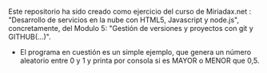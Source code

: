 Este repositorio ha sido creado como ejercicio del curso
de Miriadax.net : "Desarrollo de servicios en la nube con HTML5, Javascript y node.js", concretamente, del Modulo 5: "Gestión de versiones y proyectos con git y GITHUB(...)".

* El programa en cuestión es un simple ejemplo, que genera un número aleatorio entre 0 y 1 y printa por consola si es MAYOR o MENOR que 0,5.
